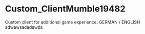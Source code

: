 Custom_ClientMumble19482
========================

Custom client for additional game experience. GERMAN / ENGLISH
adwawsadadawda
